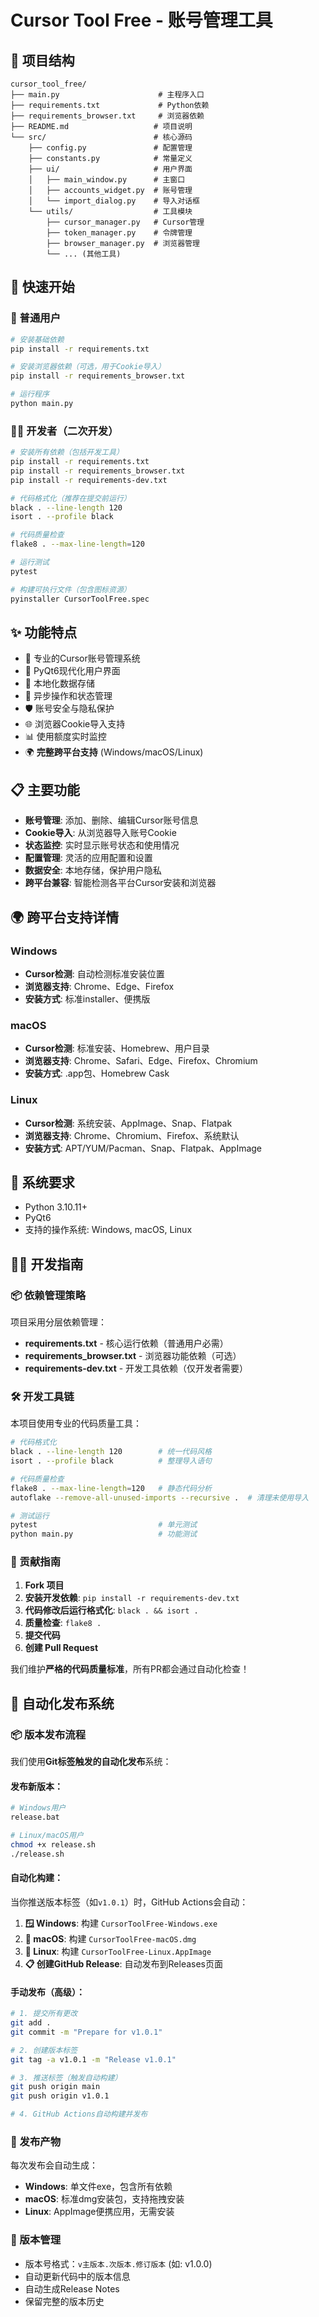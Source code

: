 # Cursor Tool Free - 账号管理工具

## 📁 项目结构

```
cursor_tool_free/
├── main.py                      # 主程序入口  
├── requirements.txt             # Python依赖
├── requirements_browser.txt     # 浏览器依赖
├── README.md                   # 项目说明
└── src/                        # 核心源码
    ├── config.py               # 配置管理
    ├── constants.py            # 常量定义
    ├── ui/                     # 用户界面
    │   ├── main_window.py      # 主窗口
    │   ├── accounts_widget.py  # 账号管理
    │   └── import_dialog.py    # 导入对话框
    └── utils/                  # 工具模块
        ├── cursor_manager.py   # Cursor管理
        ├── token_manager.py    # 令牌管理
        ├── browser_manager.py  # 浏览器管理
        └── ... (其他工具)
```

## 🚀 快速开始

### 👥 普通用户

```bash
# 安装基础依赖
pip install -r requirements.txt

# 安装浏览器依赖（可选，用于Cookie导入）
pip install -r requirements_browser.txt

# 运行程序
python main.py
```

### 👨‍💻 开发者（二次开发）

```bash
# 安装所有依赖（包括开发工具）
pip install -r requirements.txt
pip install -r requirements_browser.txt
pip install -r requirements-dev.txt

# 代码格式化（推荐在提交前运行）
black . --line-length 120
isort . --profile black

# 代码质量检查
flake8 . --max-line-length=120

# 运行测试
pytest

# 构建可执行文件（包含图标资源）
pyinstaller CursorToolFree.spec
```

## ✨ 功能特点

- 🔐 专业的Cursor账号管理系统
- 📱 PyQt6现代化用户界面  
- 💾 本地化数据存储
- 🔄 异步操作和状态管理
- 🛡️ 账号安全与隐私保护
- 🌐 浏览器Cookie导入支持
- 📊 使用额度实时监控
- 🌍 **完整跨平台支持** (Windows/macOS/Linux)

## 📋 主要功能

- **账号管理**: 添加、删除、编辑Cursor账号信息
- **Cookie导入**: 从浏览器导入账号Cookie
- **状态监控**: 实时显示账号状态和使用情况
- **配置管理**: 灵活的应用配置和设置
- **数据安全**: 本地存储，保护用户隐私
- **跨平台兼容**: 智能检测各平台Cursor安装和浏览器

## 🌍 跨平台支持详情

### Windows
- **Cursor检测**: 自动检测标准安装位置
- **浏览器支持**: Chrome、Edge、Firefox
- **安装方式**: 标准installer、便携版

### macOS  
- **Cursor检测**: 标准安装、Homebrew、用户目录
- **浏览器支持**: Chrome、Safari、Edge、Firefox、Chromium
- **安装方式**: .app包、Homebrew Cask

### Linux
- **Cursor检测**: 系统安装、AppImage、Snap、Flatpak
- **浏览器支持**: Chrome、Chromium、Firefox、系统默认
- **安装方式**: APT/YUM/Pacman、Snap、Flatpak、AppImage

## 🔧 系统要求

- Python 3.10.11+
- PyQt6
- 支持的操作系统: Windows, macOS, Linux

## 👨‍💻 开发指南

### 📦 依赖管理策略

项目采用分层依赖管理：

- **requirements.txt** - 核心运行依赖（普通用户必需）
- **requirements_browser.txt** - 浏览器功能依赖（可选）
- **requirements-dev.txt** - 开发工具依赖（仅开发者需要）

### 🛠️ 开发工具链

本项目使用专业的代码质量工具：

```bash
# 代码格式化
black . --line-length 120        # 统一代码风格
isort . --profile black          # 整理导入语句

# 代码质量检查
flake8 . --max-line-length=120   # 静态代码分析
autoflake --remove-all-unused-imports --recursive .  # 清理未使用导入

# 测试运行
pytest                           # 单元测试
python main.py                   # 功能测试
```

### 🎯 贡献指南

1. **Fork 项目** 
2. **安装开发依赖**: `pip install -r requirements-dev.txt`
3. **代码修改后运行格式化**: `black . && isort .`
4. **质量检查**: `flake8 .`
5. **提交代码**
6. **创建 Pull Request**

我们维护**严格的代码质量标准**，所有PR都会通过自动化检查！

## 🚀 自动化发布系统

### 📦 版本发布流程

我们使用**Git标签触发的自动化发布**系统：

#### 发布新版本：
```bash
# Windows用户
release.bat

# Linux/macOS用户  
chmod +x release.sh
./release.sh
```

#### 自动化构建：
当你推送版本标签（如`v1.0.1`）时，GitHub Actions会自动：

1. **🪟 Windows**: 构建 `CursorToolFree-Windows.exe`
2. **🍎 macOS**: 构建 `CursorToolFree-macOS.dmg`  
3. **🐧 Linux**: 构建 `CursorToolFree-Linux.AppImage`
4. **📋 创建GitHub Release**: 自动发布到Releases页面

#### 手动发布（高级）：
```bash
# 1. 提交所有更改
git add .
git commit -m "Prepare for v1.0.1"

# 2. 创建版本标签
git tag -a v1.0.1 -m "Release v1.0.1"

# 3. 推送标签（触发自动构建）
git push origin main
git push origin v1.0.1

# 4. GitHub Actions自动构建并发布
```

### 📁 发布产物

每次发布会自动生成：
- **Windows**: 单文件exe，包含所有依赖
- **macOS**: 标准dmg安装包，支持拖拽安装
- **Linux**: AppImage便携应用，无需安装

### 🔧 版本管理

- 版本号格式：`v主版本.次版本.修订版本` (如: v1.0.0)
- 自动更新代码中的版本信息
- 自动生成Release Notes
- 保留完整的版本历史
